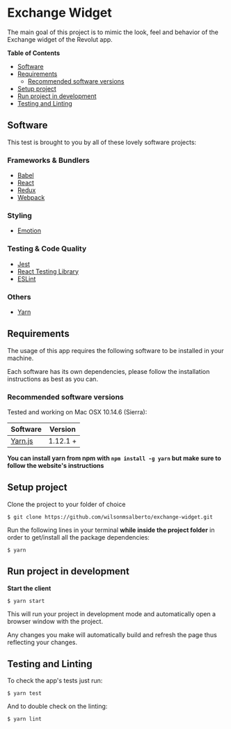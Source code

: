# Exchange Widget

The main goal of this project is to mimic the look, feel and behavior of the Exchange widget of the Revolut app.

**Table of Contents**

- [Software](#software)
- [Requirements](#requirements)
    - [Recommended software versions](#recommended-software-versions)
- [Setup project](#setup-project)
- [Run project in development](#run-project-in-development-wip)
- [Testing and Linting](#testing-and-linting)

## Software

This test is brought to you by all of these lovely software projects:

### Frameworks & Bundlers

- [Babel](https://babeljs.io/)
- [React](https://facebook.github.io/react/)
- [Redux](https://redux.js.org/)
- [Webpack](https://webpack.github.io/)

### Styling

- [Emotion](https://emotion.sh)

### Testing & Code Quality

- [Jest](https://jestjs.io/)
- [React Testing Library](https://testing-library.com/)
- [ESLint](https://eslint.org/)

### Others

- [Yarn](https://yarnpkg.com)

## Requirements

The usage of this app requires the following software to be installed in your machine.

Each software has its own dependencies, please follow the installation instructions as best as you can.

### Recommended software versions

Tested and working on Mac OSX 10.14.6 (Sierra):

| Software                                                                    | Version       |
| --------------------------------------------------------------------------- | ------------- |
| [Yarn.js](https://yarnpkg.com/)                                             | 1.12.1 +      |

**You can install yarn from npm with  `npm install -g yarn` but make sure to follow the website's instructions**

## Setup project
Clone the project to your folder of choice

```
$ git clone https://github.com/wilsonmsalberto/exchange-widget.git
```

Run the following lines in your terminal **while inside the project folder** in order to get/install all the package dependencies:

```
$ yarn
```

## Run project in development

**Start the client**
```
$ yarn start
```

This will run your project in development mode and automatically open a browser window with the project.

Any changes you make will automatically build and refresh the page thus reflecting your changes.

## Testing and Linting

To check the app's tests just run:

```
$ yarn test
```

And to double check on the linting:

```
$ yarn lint
```
